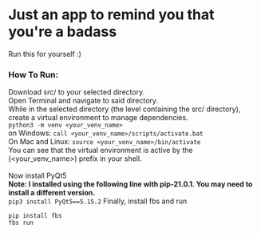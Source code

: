 # Just an app to remind you that you're a badass
Run this for yourself :) </br>

### How To Run:
Download src/ to your selected directory. </br>
Open Terminal and navigate to said directory. </br>
While in the selected directory (the level containing the src/ directory), </br>
create a virtual environment to manage dependencies. </br>
```python3 -m venv <your_venv_name>``` </br>
on Windows:
```call <your_venv_name>/scripts/activate.bat``` </br>
On Mac and Linux:
```source <your_venv_name>/bin/activate``` </br>
You can see that the virtual environment is active by the (<your_venv_name>) prefix in your shell. </br>
</br>
Now install PyQt5 </br>
**Note: I installed using the following line with pip-21.0.1. You may need to install a different version.** </br>
```pip3 install PyQt5==5.15.2```
Finally, install fbs and run
```
pip install fbs
fbs run
```

